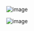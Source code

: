 ![image](https://github.com/chikiryava/GeolocationWeather/assets/98350681/1f2bd4e6-cb90-4070-bcf1-260a714603ca)


![image](https://github.com/chikiryava/GeolocationWeather/assets/98350681/19ab2ea1-191d-45eb-925b-a9d3146add0e)

